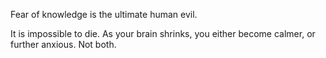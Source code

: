 Fear of knowledge is the ultimate human evil.

It is impossible to die. As your brain shrinks, you either become calmer, or further anxious. Not both.

